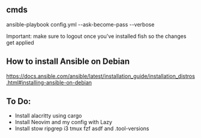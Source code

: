 ## cmds

ansible-playbook config.yml --ask-become-pass --verbose

Important: make sure to logout once you've installed fish so the changes get applied

## How to install Ansible on Debian

https://docs.ansible.com/ansible/latest/installation_guide/installation_distros.html#installing-ansible-on-debian

## To Do:
- Install alacritty using cargo 
- Install Neovim and my config with Lazy
- Install stow ripgrep i3 tmux fzf asdf and .tool-versions
